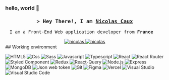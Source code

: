 ### hello, world 👋
<!--
[![Nicolas's github stats](https://github-readme-stats.vercel.app/api?username=cauxNicolas)](https://github.com/cauxNicolas/github-readme-stats)
-->
<h3 align="center" background="red">
        <samp>&gt; Hey There!, I am
                <b><a target="_blank" href="">Nicolas Caux</a></b>
        </samp>
</h3>


<p align="center"> 
  <samp>
    I am a Front-End Web application developer from <b>France <img src="https://cdn-icons-png.flaticon.com/512/197/197560.png" width="13"/></b>
    <br>
  </samp>
</p>

<div align="center">
 <a href="https://nicaux.com" target="_blank">
  <img src="https://img.shields.io/badge/Website-DC143C?style=for-the-badge&logo=medium&logoColor=white" alt="nicolas" />
 </a>
 <a href="https://www.linkedin.com/in/nicolas-caux-ui-ux-webdesigner-developper-front-end-next-js-react-js-mern/" target="_blank">
  <img src="https://img.shields.io/badge/LinkedIn-0077B5?style=for-the-badge&logo=linkedin&logoColor=white" alt="nicolas"/>
 </a>
</div>
## Working environment
<p>
  <img alt="HTML5" src="https://img.shields.io/badge/HTML5-E34F26?style=for-the-badge&logo=html5&logoColor=white" />
  <img alt="Css" src="https://img.shields.io/badge/CSS3-1572B6?style=for-the-badge&logo=css3&logoColor=white" />
  <img alt="Sass" src="https://img.shields.io/badge/Sass-CC6699?style=for-the-badge&logo=sass&logoColor=white" />
  <img alt="Javascript" src="https://img.shields.io/badge/JavaScript-F7DF1E?style=for-the-badge&logo=javascript&logoColor=black" />
  <img alt="Typescript" src="https://img.shields.io/badge/TypeScript-007ACC?style=for-the-badge&logo=typescript&logoColor=white" />
  <img alt="React" src="https://img.shields.io/badge/React-20232A?style=for-the-badge&logo=react&logoColor=61DAFB" />
  <img alt="React Router" src="https://img.shields.io/badge/React_Router-CA4245?style=for-the-badge&logo=react-router&logoColor=white" />
  <img alt="Styled Component" src="https://img.shields.io/badge/styled--components-DB7093?style=for-the-badge&logo=styled-components&logoColor=white" />
  <img alt="Redux" src="https://img.shields.io/badge/Redux-593D88?style=for-the-badge&logo=redux&logoColor=white" />
  <img alt="React-Query" src="https://img.shields.io/badge/React_Query-F24E1E?style=for-the-badge&logo=react-query&logoColor=white" />
  <img alt="Node.js" src="https://img.shields.io/badge/Node.js-43853D?style=for-the-badge&logo=node.js&logoColor=white" />
  <img alt="Express" src="https://img.shields.io/badge/Express.js-404D59?style=for-the-badge" />
  <img alt="MongoDB" src="https://img.shields.io/badge/MongoDB-4EA94B?style=for-the-badge&logo=mongodb&logoColor=white" />
  <img alt="Json web token" src="https://img.shields.io/badge/json%20web%20tokens-323330?style=for-the-badge&logo=json-web-tokens&logoColor=pink" />
 <!-- <img alt="Jest" src="https://img.shields.io/badge/Jest-323330?style=for-the-badge&logo=Jest&logoColor=white" />
  <img alt="Testing library" src="https://img.shields.io/badge/testing%20library-323330?style=for-the-badge&logo=testing-library&logoColor=red" />-->
  <img alt="Git" src="https://img.shields.io/badge/GIT-E44C30?style=for-the-badge&logo=git&logoColor=white" />
  <img alt="Figma" src="https://img.shields.io/badge/Figma-F24E1E?style=for-the-badge&logo=figma&logoColor=white" />
  <img alt="Vercel" src="https://img.shields.io/badge/Vercel-000000?style=for-the-badge&logo=vercel&logoColor=white" />
  <img alt="Visual Studio" src="https://img.shields.io/badge/Visual_Studio-5C2D91?style=for-the-badge&logo=visual%20studio&logoColor=white" />
  <img alt="Visual Studio Code" src="https://img.shields.io/badge/Visual_Studio_Code-0078D4?style=for-the-badge&logo=visual%20studio%20code&logoColor=white" />
  <!--<img alt="Microsoft Azure" src="https://img.shields.io/badge/Microsoft_Azure-0089D6?style=for-the-badge&logo=microsoft-azure&logoColor=white" />
  <img alt="Microsoft Teams" src="https://img.shields.io/badge/Microsoft_Teams-6264A7?style=for-the-badge&logo=microsoft-teams&logoColor=white" />
  <img alt="Azure Devops" src="https://img.shields.io/badge/Azure_DevOps-0078D7?style=for-the-badge&logo=azure-devops&logoColor=white" />
  <img alt="Sonar Cloud" src="https://img.shields.io/badge/Sonar%20cloud-F3702A?style=for-the-badge&logo=sonarcloud&logoColor=white" />-->
</p>
<br/>
